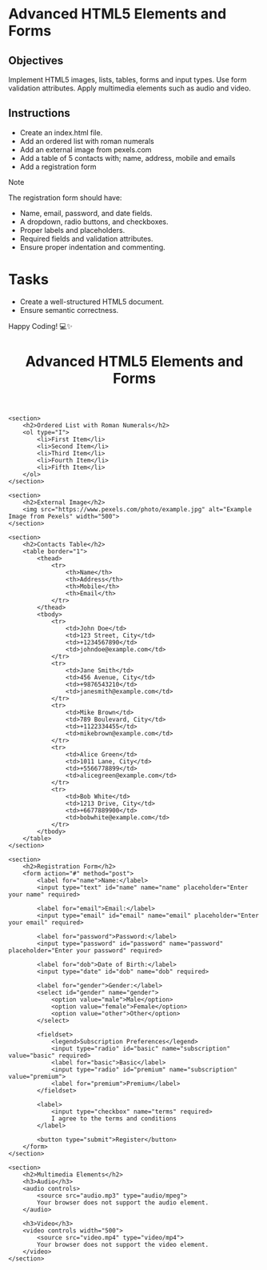 # Advanced HTML5 Elements and Forms

## Objectives
Implement HTML5 images, lists, tables, forms and input types.
Use form validation attributes.
Apply multimedia elements such as audio and video.

## Instructions

- Create an index.html file.
- Add an ordered list with roman numerals
- Add an external image from pexels.com
- Add a table of 5 contacts with; name, address, mobile and emails
- Add a registration form

>[!NOTE]
>  The registration form should have:
>- Name, email, password, and date fields.
>- A dropdown, radio buttons, and checkboxes.
>- Proper labels and placeholders.
>- Required fields and validation attributes.
>- Ensure proper indentation and commenting.
 
# Tasks
- Create a well-structured HTML5 document.
- Ensure semantic correctness.

Happy Coding! 💻✨


<!DOCTYPE html>
<html lang="en">
<head>
    <meta charset="UTF-8">
    <meta name="viewport" content="width=device-width, initial-scale=1.0">
    <title>Advanced HTML5 Elements and Forms</title>
    <link rel="stylesheet" href="styles.css">
</head>
<body>
    <header>
        <h1>Advanced HTML5 Elements and Forms</h1>
    </header>
    
    <section>
        <h2>Ordered List with Roman Numerals</h2>
        <ol type="I">
            <li>First Item</li>
            <li>Second Item</li>
            <li>Third Item</li>
            <li>Fourth Item</li>
            <li>Fifth Item</li>
        </ol>
    </section>
    
    <section>
        <h2>External Image</h2>
        <img src="https://www.pexels.com/photo/example.jpg" alt="Example Image from Pexels" width="500">
    </section>
    
    <section>
        <h2>Contacts Table</h2>
        <table border="1">
            <thead>
                <tr>
                    <th>Name</th>
                    <th>Address</th>
                    <th>Mobile</th>
                    <th>Email</th>
                </tr>
            </thead>
            <tbody>
                <tr>
                    <td>John Doe</td>
                    <td>123 Street, City</td>
                    <td>+1234567890</td>
                    <td>johndoe@example.com</td>
                </tr>
                <tr>
                    <td>Jane Smith</td>
                    <td>456 Avenue, City</td>
                    <td>+9876543210</td>
                    <td>janesmith@example.com</td>
                </tr>
                <tr>
                    <td>Mike Brown</td>
                    <td>789 Boulevard, City</td>
                    <td>+1122334455</td>
                    <td>mikebrown@example.com</td>
                </tr>
                <tr>
                    <td>Alice Green</td>
                    <td>1011 Lane, City</td>
                    <td>+5566778899</td>
                    <td>alicegreen@example.com</td>
                </tr>
                <tr>
                    <td>Bob White</td>
                    <td>1213 Drive, City</td>
                    <td>+6677889900</td>
                    <td>bobwhite@example.com</td>
                </tr>
            </tbody>
        </table>
    </section>
    
    <section>
        <h2>Registration Form</h2>
        <form action="#" method="post">
            <label for="name">Name:</label>
            <input type="text" id="name" name="name" placeholder="Enter your name" required>
            
            <label for="email">Email:</label>
            <input type="email" id="email" name="email" placeholder="Enter your email" required>
            
            <label for="password">Password:</label>
            <input type="password" id="password" name="password" placeholder="Enter your password" required>
            
            <label for="dob">Date of Birth:</label>
            <input type="date" id="dob" name="dob" required>
            
            <label for="gender">Gender:</label>
            <select id="gender" name="gender">
                <option value="male">Male</option>
                <option value="female">Female</option>
                <option value="other">Other</option>
            </select>
            
            <fieldset>
                <legend>Subscription Preferences</legend>
                <input type="radio" id="basic" name="subscription" value="basic" required>
                <label for="basic">Basic</label>
                <input type="radio" id="premium" name="subscription" value="premium">
                <label for="premium">Premium</label>
            </fieldset>
            
            <label>
                <input type="checkbox" name="terms" required>
                I agree to the terms and conditions
            </label>
            
            <button type="submit">Register</button>
        </form>
    </section>
    
    <section>
        <h2>Multimedia Elements</h2>
        <h3>Audio</h3>
        <audio controls>
            <source src="audio.mp3" type="audio/mpeg">
            Your browser does not support the audio element.
        </audio>
        
        <h3>Video</h3>
        <video controls width="500">
            <source src="video.mp4" type="video/mp4">
            Your browser does not support the video element.
        </video>
    </section>
</body>
</html>
